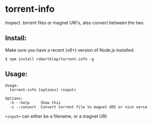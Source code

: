# torrent-info

Inspect .torrent files or magnet URI's, also convert between the two.

## Install:

Make sure you have a recent (v6+) version of Node.js installed.

```
$ npm install robertklep/torrent-info -g
```

## Usage:

```
Usage:
  torrent-info [options] <input>

Options:
  -h --help     Show this
  -c --convert  Convert torrent file to magnet URI or vice versa
```

`<input>` can either be a filename, or a magnet URI.
